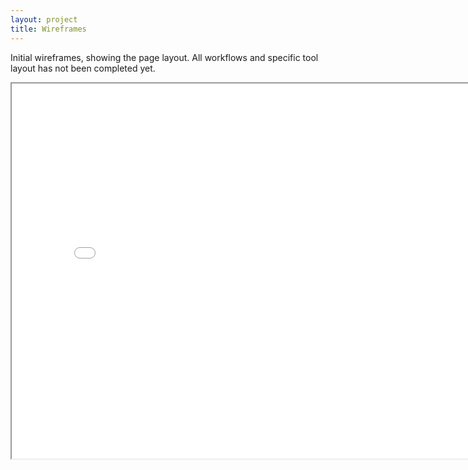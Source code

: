 ```yaml
---
layout: project
title: Wireframes
---
```


<p>
Initial wireframes, showing the page layout. All workflows and specific tool layout
has not been completed yet.
</p>

<iframe src="vpt.pdf" width="800px" height="600px" >